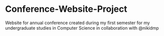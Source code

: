 # Conference-Website-Project
Website for annual conference created during my first semester for my undergraduate studies in Computer Science in collaboration with @nikidmp
